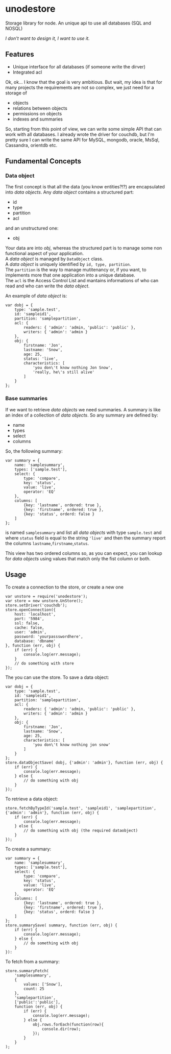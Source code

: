 # unodestore
Storage library for node. 
An unique api to use all databases (SQL and NOSQL)

*I don't want to design it, I want to use it.*

## Features
 - Unique interface for all databases (if someone write the dirver)
 - Integrated acl

Ok, ok... I know that the goal is very ambitious. But wait, my idea is that for many projects the 
requirements are not so complex, we just need for a storage of
 - objects  
 - relations between objects
 - permissions on objects
 - indexes and summaries

So, starting from this point of view, we can write some simple API that can work with all databases.
I already wrote the driver for couchdb, but I'm pretty sure I can write the same API for MySQL, mongodb, 
oracle, MsSql, Cassandra, orientdb etc.

## Fundamental Concepts
### Data object
The first concept is that all the data (you know entities?!?) are  encapsulated into *data objects*. 
Any *data object* contains a structured part:
 - id
 - type
 - partition
 - acl

and an unstructured one:
 - obj

Your data are into *obj*, whereas the structured part is to manage some non functional aspect of your application.   
A *data object* is managed by `DataObject` class.  
A *data object* is uniquely identified by `id, type, partition`.  
The `partition` is the way to manage mutitenancy or, if you want, to implements more that one application into a unique database.  
The `acl` is the Access Control List and mantains informations of who can read and who can write the *data object*.

An example of *data object* is:

    var dobj = {
        type: 'sample.test',
        id: 'sampleid1',
        partition: 'samplepartition',
        acl: {
            readers: { 'admin': 'admin, 'public': 'public' },
            writers: { 'admin': 'admin }
        },
        obj: {
            firstname: 'Jon',
            lastname: 'Snow',
            age: 25,
            status: 'live',
            characteristics: [
                'you don\'t know nothing Jon Snow',
                'really, he\'s still alive'
            ]
        }
    };

### Base summaries
If we want to retrieve *data objects* we need summaries. A summary is like an index of a collection of *data objects*. So any summary are defined by:
 - name
 - types
 - select
 - columns

So, the following summary:

    var summary = {
        name: 'samplesummary',
        types: ['sample.test'],
        select: {
            type: 'compare',
            key: 'status',
            value: 'live',
            operator: 'EQ'
        },
        columns: [
            {key: 'lastname', ordered: true },
            {key: 'firstname', ordered: true },
            {key: 'status', orderd: false }
        ]
    };

is named `samplesummary` and list all *data objects* with type `sample.test` and where `status` field is equal to the string `'live'`
and then the summary report the columns `lastname`,`firstname`,`status`. 

This view has two ordered columns so, as you can expect, you can lookup for *data objects* using values that match only the fist column or both.

## Usage
To create a connection to the store, or create a new one

    var unstore = require('unodestore');
    var store = new unstore.UnStore();
    store.setDriver('couchdb');
    store.openConnection({
        host: 'localhost',
        port: '5984',
        ssl: false,
        cache: false,
        user: 'admin',
        password: 'yourpassswordhere',
        database: 'dbname'
    }, function (err, obj) {
        if (err) {
            console.log(err.message);
        }
        // do something with store
    });

The you can use the store. To save a data object:

    var dobj = {
        type: 'sample.test',
        id: 'sampleid1',
        partition: 'samplepartition',
        acl: {
            readers: { 'admin': 'admin, 'public': 'public' },
            writers: { 'admin': 'admin }
        },
        obj: {
            firstname: 'Jon',
            lastname: 'Snow',
            age: 25,
            characteristics: [
                'you don\'t know nothing jon snow'
            ]
        }
    };
    store.dataObjectSave( dobj, {'admin': 'admin'}, function (err, obj) {
        if (err) {
            console.log(err.message);
        } else {
            // do something with obj
        }
    });

To retrieve a data object:

    store.fetchByTypeId('sample.test', 'sampleid1', 'samplepartition', {'admin': 'admin'}, function (err, obj) {
        if (err) {
            console.log(err.message);
        } else {
            // do something with obj (the required dataobject)
        }
    });
    
To create a summary:

    var summary = {
        name: 'samplesummary',
        types: ['sample.test'],
        select: {
            type: 'compare',
            key: 'status',
            value: 'live',
            operator: 'EQ'
        },
        columns: [
            {key: 'lastname', ordered: true },
            {key: 'firstname', ordered: true },
            {key: 'status', orderd: false }
        ]
    };
    store.summarySave( summary, function (err, obj) {
        if (err) {
            console.log(err.message);
        } else {
            // do something with obj
        }
    }):
    
To fetch from a summary:

    store.summaryFetch(
        'samplesummary',
        {  
            values: ['Snow'],
            count: 25
        },
        'samplepartition',
        ['public':'public'],
        function (err, obj) {
            if (err) {
                console.log(err.message);
            } else {
                obj.rows.forEach(function(row){
                    console.dir(row);
                });	
            }
        }
    );

